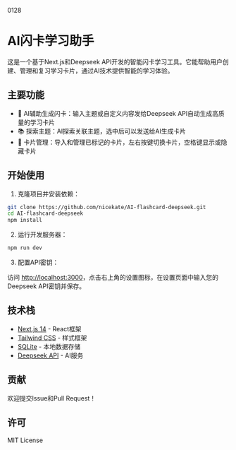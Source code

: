 0128

# AI闪卡学习助手

这是一个基于Next.js和Deepseek API开发的智能闪卡学习工具。它能帮助用户创建、管理和复习学习卡片，通过AI技术提供智能的学习体验。

## 主要功能

- 🤖 AI辅助生成闪卡：输入主题或自定义内容发给Deepseek API自动生成高质量的学习卡片
- 📚 探索主题：AI探索关联主题，选中后可以发送给AI生成卡片
- 📝 卡片管理：导入和管理已标记的卡片，左右按键切换卡片，空格键显示或隐藏卡片

## 开始使用

1. 克隆项目并安装依赖：

```bash
git clone https://github.com/nicekate/AI-flashcard-deepseek.git
cd AI-flashcard-deepseek
npm install
```

2. 运行开发服务器：

```bash
npm run dev
```

3. 配置API密钥：

访问 [http://localhost:3000](http://localhost:3000)，点击右上角的设置图标，在设置页面中输入您的Deepseek API密钥并保存。

## 技术栈

- [Next.js 14](https://nextjs.org/) - React框架
- [Tailwind CSS](https://tailwindcss.com/) - 样式框架
- [SQLite](https://www.sqlite.org/) - 本地数据存储
- [Deepseek API](https://www.deepseek.com/) - AI服务

## 贡献

欢迎提交Issue和Pull Request！

## 许可

MIT License
